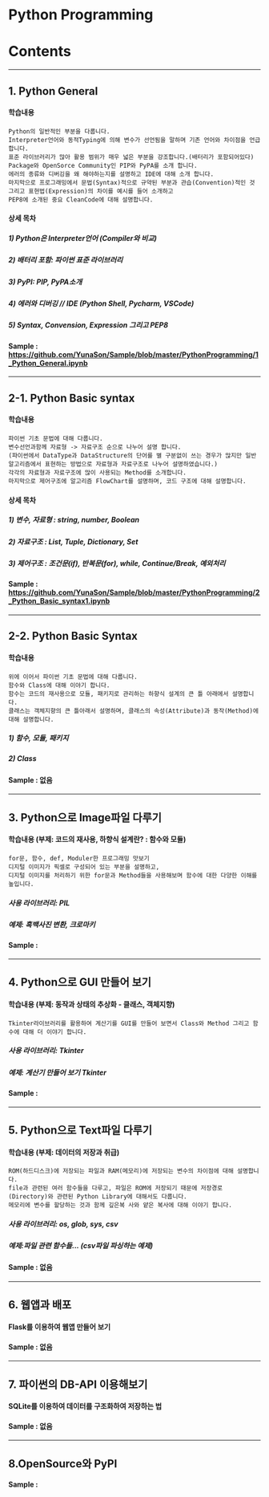 # Python Programming
# Contents
-------------------------------------------------------------------------------------------------------------

## 1. Python General 
#### 학습내용
```
Python의 일반적인 부분을 다룹니다. 
Interpreter언어와 동적Typing에 의해 변수가 선언됨을 말하며 기존 언어와 차이점을 언급합니다. 
표준 라이브러리가 많아 활용 범위가 매우 넓은 부분을 강조합니다.(배터리가 포함되어있다)
Package와 OpenSorce Community인 PIP와 PyPA를 소개 합니다. 
에러의 종류와 디버깅을 왜 해야하는지를 설명하고 IDE에 대해 소개 합니다. 
마지막으로 프로그래밍에서 문법(Syntax)적으로 규약된 부분과 관습(Convention)적인 것 그리고 표현법(Expression)의 차이를 예시를 들어 소개하고 
PEP8에 소개된 중요 CleanCode에 대해 설명합니다. 
```

#### 상세 목차

##### 1) Python은 Interpreter언어 (Compiler와 비교)
##### 2) 배터리 포함: 파이썬 표준 라이브러리 
##### 3) PyPI: PIP, PyPA소개
##### 4) 에러와 디버깅 // IDE (Python Shell, Pycharm, VSCode)
##### 5) Syntax, Convension, Expression 그리고 PEP8 

#### Sample : https://github.com/YunaSon/Sample/blob/master/PythonProgramming/1_Python_General.ipynb

-------------------------------------------------------------------------------------------------------------



## 2-1. Python Basic syntax
#### 학습내용
```
파이썬 기초 문법에 대해 다룹니다. 
변수선언과함께 자료형 -> 자료구조 순으로 나누어 설명 합니다. 
(파이썬에서 DataType과 DataStructure의 단어를 별 구분없이 쓰는 경우가 많지만 일반 알고리즘에서 표현하는 방법으로 자료형과 자료구조로 나누어 설명하였습니다.)
각각의 자료형과 자료구조에 많이 사용되는 Method를 소개합니다. 
마지막으로 제어구조에 알고리즘 FlowChart를 설명하며, 코드 구조에 대해 설명합니다. 

```


#### 상세 목차

##### 1) 변수, 자료형 : string, number, Boolean 
##### 2) 자료구조 : List, Tuple, Dictionary, Set
##### 3) 제어구조 : 조건문(if), 반복문(for), while, Continue/Break, 예외처리

#### Sample : https://github.com/YunaSon/Sample/blob/master/PythonProgramming/2_Python_Basic_syntax1.ipynb
-------------------------------------------------------------------------------------------------------------


## 2-2. Python Basic Syntax
#### 학습내용
```
위에 이어서 파이썬 기초 문법에 대해 다룹니다. 
함수와 Class에 대해 이야기 합니다. 
함수는 코드의 재사용으로 모듈, 패키지로 관리하는 하향식 설계의 큰 틀 아래에서 설명합니다. 
클래스는 객체지향의 큰 틀아래서 설명하며, 클래스의 속성(Attribute)과 동작(Method)에 대해 설명합니다.

```
##### 1) 함수, 모듈, 패키지
##### 2) Class

#### Sample : 없음
-------------------------------------------------------------------------------------------------------------


## 3. Python으로 Image파일 다루기
#### 학습내용 (부제: 코드의 재사용, 하향식 설계란? : 함수와 모듈)
```
for문, 함수, def, Moduler한 프로그래밍 맛보기
디지털 이미지가 픽셀로 구성되어 있는 부분을 설명하고, 
디지털 이미지를 처리하기 위한 for문과 Method들을 사용해보며 함수에 대한 다양한 이해를 높입니다. 

```
##### 사용 라이브러리: PIL
##### 예제: 흑백사진 변환, 크로마키

#### Sample :
-------------------------------------------------------------------------------------------------------------


## 4. Python으로 GUI 만들어 보기
#### 학습내용 (부제: 동작과 상태의 추상화 - 클래스, 객체지향)
```
Tkinter라이브러리를 활용하여 계산기를 GUI를 만들어 보면서 Class와 Method 그리고 함수에 대해 더 이야기 합니다. 
```

##### 사용 라이브러리: Tkinter
##### 예제: 계산기 만들어 보기 Tkinter

#### Sample :
-------------------------------------------------------------------------------------------------------------


## 5. Python으로 Text파일 다루기
#### 학습내용 (부제: 데이터의 저장과 취급)
```
ROM(하드디스크)에 저장되는 파일과 RAM(메모리)에 저장되는 변수의 차이점에 대해 설명합니다.
file과 관련된 여러 함수들을 다루고, 파일은 ROM에 저장되기 때문에 저장경로(Directory)와 관련된 Python Library에 대해서도 다룹니다. 
메모리에 변수를 할당하는 것과 함께 깊은복 사와 얕은 복사에 대해 이야기 합니다.  

```


##### 사용 라이브러리: os, glob, sys, csv
##### 예제:파일 관련 함수들... (csv파일 파싱하는 예제) 

#### Sample : 없음
-------------------------------------------------------------------------------------------------------------


## 6. 웹앱과 배포
#### Flask를 이용하여 웹앱 만들어 보기

#### Sample : 없음

-------------------------------------------------------------------------------------------------------------


## 7. 파이썬의 DB-API 이용해보기
#### SQLite를 이용하여 데이터를 구조화하여 저장하는 법

#### Sample : 없음
-------------------------------------------------------------------------------------------------------------

## 8.OpenSource와 PyPI

#### Sample : 
